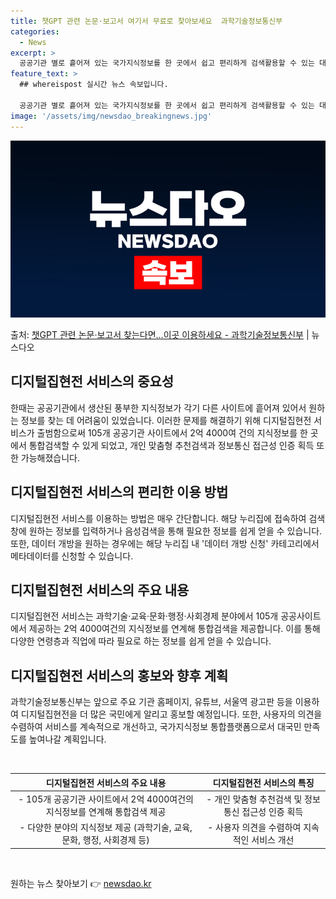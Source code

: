 ```yaml
---
title: 챗GPT 관련 논문·보고서 여기서 무료로 찾아보세요  과학기술정보통신부
categories:
  - News
excerpt: >
  공공기관 별로 흩어져 있는 국가지식정보를 한 곳에서 쉽고 편리하게 검색활용할 수 있는 대국민 서비스가 시작됐…
feature_text: >
  ## whereispost 실시간 뉴스 속보입니다.

  공공기관 별로 흩어져 있는 국가지식정보를 한 곳에서 쉽고 편리하게 검색활용할 수 있는 대국민 서비스가 시작됐…
image: '/assets/img/newsdao_breakingnews.jpg'
---
```


![뉴스다오 속보](/assets/img/newsdao_breakingnews.jpg)

<p>출처: <a href="https://newsdao.kr/3258" rel="dofollow">챗GPT 관련 논문·보고서 찾는다면…이곳 이용하세요 - 과학기술정보통신부</a> | 뉴스다오</p>

<h2 data-ke-size="size26">디지털집현전 서비스의 중요성</h2>
한때는 공공기관에서 생산된 풍부한 지식정보가 각기 다른 사이트에 흩어져 있어서 원하는 정보를 찾는 데 어려움이 있었습니다. 이러한 문제를 해결하기 위해 디지털집현전 서비스가 출범함으로써 105개 공공기관 사이트에서 2억 4000여 건의 지식정보를 한 곳에서 통합검색할 수 있게 되었고, 개인 맞춤형 추천검색과 정보통신 접근성 인증 획득 또한 가능해졌습니다.

<h2 data-ke-size="size26">디지털집현전 서비스의 편리한 이용 방법</h2>
디지털집현전 서비스를 이용하는 방법은 매우 간단합니다. 해당 누리집에 접속하여 검색창에 원하는 정보를 입력하거나 음성검색을 통해 필요한 정보를 쉽게 얻을 수 있습니다. 또한, 데이터 개방을 원하는 경우에는 해당 누리집 내 '데이터 개방 신청' 카테고리에서 메타데이터를 신청할 수 있습니다.

<h2 data-ke-size="size26">디지털집현전 서비스의 주요 내용</h2>
디지털집현전 서비스는 과학기술·교육·문화·행정·사회경제 분야에서 105개 공공사이트에서 제공하는 2억 4000여건의 지식정보를 연계해 통합검색을 제공합니다. 이를 통해 다양한 연령층과 직업에 따라 필요로 하는 정보를 쉽게 얻을 수 있습니다.

<h2 data-ke-size="size26">디지털집현전 서비스의 홍보와 향후 계획</h2>
과학기술정보통신부는 앞으로 주요 기관 홈페이지, 유튜브, 서울역 광고판 등을 이용하여 디지털집현전을 더 많은 국민에게 알리고 홍보할 예정입니다. 또한, 사용자의 의견을 수렴하여 서비스를 계속적으로 개선하고, 국가지식정보 통합플랫폼으로서 대국민 만족도를 높여나갈 계획입니다.

<p data-ke-size="size16">&nbsp;</p>

<table>
	<thead>
		<tr>
			<th style="text-align: center;">디지털집현전 서비스의 주요 내용</th>
			<th style="text-align: center;">디지털집현전 서비스의 특징</th>
		</tr>
	</thead>
	<tbody>
		<tr>
			<td style="text-align: center;">- 105개 공공기관 사이트에서 2억 4000여건의 지식정보를 연계해 통합검색 제공</td>
			<td style="text-align: center;">- 개인 맞춤형 추천검색 및 정보통신 접근성 인증 획득</td>
		</tr>
		<tr>
			<td style="text-align: center;">- 다양한 분야의 지식정보 제공 (과학기술, 교육, 문화, 행정, 사회경제 등)</td>
			<td style="text-align: center;">- 사용자 의견을 수렴하여 지속적인 서비스 개선</td>
		</tr>
	</tbody>
</table>

<p data-ke-size="size16">&nbsp;</p> 

원하는 뉴스 찾아보기 👉 <a href="https://newsdao.kr" rel="dofollow">newsdao.kr</a>


